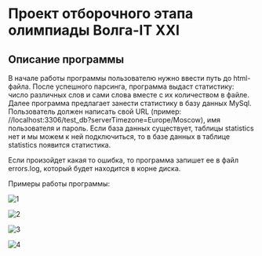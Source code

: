 # Проект отборочного этапа олимпиады Волга-IT XXI

## Описание программы

В начале работы программы пользователю нужно ввести путь до html-файла. После успешного парсинга, программа выдаст статистику: число различных слов 
и сами слова вместе с их количеством в файле. Далее программа предлагает занести статистику в базу данных MySql. 
Пользователь должен написать свой URL (пример: //localhost:3306/test_db?serverTimezone=Europe/Moscow), имя пользователя и пароль. Если база данных существует, 
таблицы statistics нет и мы можем к ней подключиться, то в базе данных в таблице statistics появится статистика. 

Если произойдет какая то ошибка, то программа запишет ее в файл errors.log, который будет находится в корне диска.

Примеры работы программы:

![1](https://user-images.githubusercontent.com/59579234/132401129-4cb563b2-bc3a-4559-b173-70e0c72100d9.png)

![2](https://user-images.githubusercontent.com/59579234/132401160-eb5763a9-ff11-49c4-97e2-4216f27daebf.png)

![3](https://user-images.githubusercontent.com/59579234/132401198-d0defa0f-589e-47e8-8e49-a3db257fd15a.png)

![4](https://user-images.githubusercontent.com/59579234/132401241-a99253f3-56e5-4a6f-bac0-673ea3c61cff.png)




